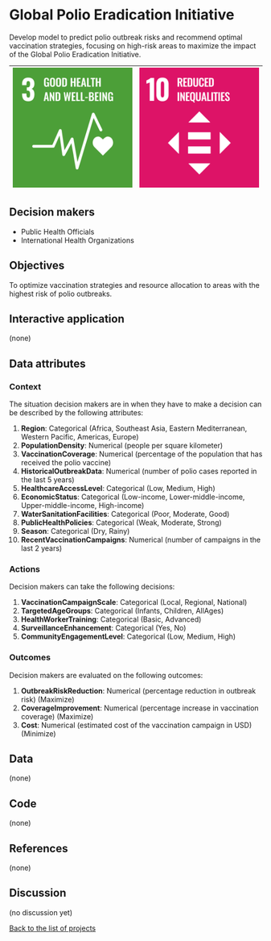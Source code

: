 # Global Polio Eradication Initiative

<!-- Describe the project in one sentence, e.g. A project that... -->
Develop model to predict polio outbreak risks and recommend optimal vaccination strategies, focusing on high-risk areas
to maximize the impact of the Global Polio Eradication Initiative.

<!-- Insert SDG Icons and links-->
| [![Goal 03](../images/sdgs/E-WEB-Goal-03.png)](../goals/goal_03.md) | [![Goal 10](../images/sdgs/E-WEB-Goal-10.png)](../goals/goal_10.md) |
|---------------------------------------------------------------------|---------------------------------------------------------------------|

## Decision makers

<!-- List decision makers that could use this project-->
- Public Health Officials
- International Health Organizations

## Objectives

<!-- Describe the objectives of the project in one sentence -->
To optimize vaccination strategies and resource allocation to areas with the highest risk of polio outbreaks.

## Interactive application

<!-- Provide a link to the interactive application -->
(none)

## Data attributes

### Context

<!-- Describe the situation decision makers are in when then have to make a decision -->
The situation decision makers are in when they have to make a decision can be described by the following attributes:

1. **Region**: Categorical (Africa, Southeast Asia, Eastern Mediterranean, Western Pacific, Americas, Europe)
2. **PopulationDensity**: Numerical (people per square kilometer)
3. **VaccinationCoverage**: Numerical (percentage of the population that has received the polio vaccine)
4. **HistoricalOutbreakData**: Numerical (number of polio cases reported in the last 5 years)
5. **HealthcareAccessLevel**: Categorical (Low, Medium, High)
6. **EconomicStatus**: Categorical (Low-income, Lower-middle-income, Upper-middle-income, High-income)
7. **WaterSanitationFacilities**: Categorical (Poor, Moderate, Good)
8. **PublicHealthPolicies**: Categorical (Weak, Moderate, Strong)
9. **Season**: Categorical (Dry, Rainy)
10. **RecentVaccinationCampaigns**: Numerical (number of campaigns in the last 2 years)

### Actions

<!-- Describe what the decision makers can do achieve their objectives -->
Decision makers can take the following decisions:

1. **VaccinationCampaignScale**: Categorical (Local, Regional, National)
2. **TargetedAgeGroups**: Categorical (Infants, Children, AllAges)
3. **HealthWorkerTraining**: Categorical (Basic, Advanced)
4. **SurveillanceEnhancement**: Categorical (Yes, No)
5. **CommunityEngagementLevel**: Categorical (Low, Medium, High)

### Outcomes

<!-- Describe the metrics decision makers are trying to optimize, on which they are evaluatded -->
Decision makers are evaluated on the following outcomes:

1. **OutbreakRiskReduction**: Numerical (percentage reduction in outbreak risk) (Maximize)
2. **CoverageImprovement**: Numerical (percentage increase in vaccination coverage) (Maximize)
3. **Cost**: Numerical (estimated cost of the vaccination campaign in USD) (Minimize)

## Data

<!-- Describe the data that is used to evaluate the decisions -->
(none)

## Code

(none)
## References

<!-- Provide a list of references or other resources used in the project -->
(none)

## Discussion

<!-- Provide a link to a space for discussion or comments -->
(no discussion yet)

[Back to the list of projects](../README.md)